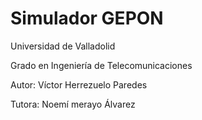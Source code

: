 # Simulador GEPON
Universidad de Valladolid

Grado en Ingeniería de Telecomunicaciones

Autor: Víctor Herrezuelo Paredes

Tutora: Noemí merayo Álvarez